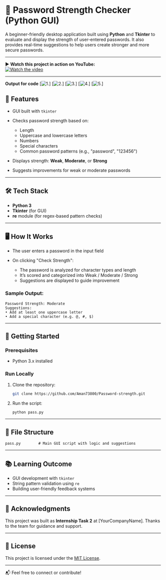 # 🔐 Password Strength Checker (Python GUI)

A beginner-friendly desktop application built using **Python** and **Tkinter** to evaluate and display the strength of user-entered passwords. It also provides real-time suggestions to help users create stronger and more secure passwords.

---

▶️ **Watch this project in action on YouTube:**  
[![Watch the video](https://img.youtube.com/vi/1gDm9FyZ41s/0.jpg)](https://youtu.be/1gDm9FyZ41s)

---

**Output for code**
[![1.](https://github.com/Aman73800/Password-strength/blob/main/img%20str/Screenshot%202025-07-01%20193224.png)]
[![2.](https://github.com/Aman73800/Password-strength/blob/main/img%20str/Screenshot%202025-07-01%20193202.png)]
[![3.](https://github.com/Aman73800/Password-strength/blob/main/img%20str/Screenshot%202025-07-01%20193110.png)]
[![4.](https://github.com/Aman73800/Password-strength/blob/main/img%20str/Screenshot%202025-07-01%20193041.png)]
[![5.](https://github.com/Aman73800/Password-strength/blob/main/img%20str/Screenshot%202025-07-01%20192956.png)]
## 📌 Features

* GUI built with `tkinter`
* Checks password strength based on:

  * Length
  * Uppercase and lowercase letters
  * Numbers
  * Special characters
  * Common password patterns (e.g., "password", "123456")
* Displays strength: **Weak**, **Moderate**, or **Strong**
* Suggests improvements for weak or moderate passwords

---

## 🛠️ Tech Stack

* **Python 3**
* **Tkinter** (for GUI)
* **re** module (for regex-based pattern checks)

---

## 🖥️ How It Works

* The user enters a password in the input field
* On clicking "Check Strength":

  * The password is analyzed for character types and length
  * It’s scored and categorized into Weak / Moderate / Strong
  * Suggestions are displayed to guide improvement

### Sample Output:

```
Password Strength: Moderate
Suggestions:
• Add at least one uppercase letter
• Add a special character (e.g. @, #, $)
```

---

## 🚀 Getting Started

### Prerequisites

* Python 3.x installed

### Run Locally

1. Clone the repository:

   ```bash
   git clone https://github.com/Aman73800/Password-strength.git

   ```

2. Run the script:

   ```bash
   python pass.py
   ```

---

## 📁 File Structure

```
pass.py        # Main GUI script with logic and suggestions
```

---

## 📚 Learning Outcome

* GUI development with `tkinter`
* String pattern validation using `re`
* Building user-friendly feedback systems

---

## 🙌 Acknowledgments

This project was built as **Internship Task 2** at \[YourCompanyName].
Thanks to the team for guidance and support.

---

## 📃 License

This project is licensed under the [MIT License](LICENSE).

---

📬 Feel free to connect or contribute!
